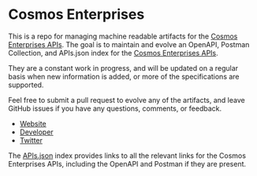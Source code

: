 # Cosmos EnterprisesThis is a repo for managing machine readable artifacts for the [Cosmos Enterprises APIs](http://cosmosenterprises.com/). The goal is to maintain and evolve an OpenAPI, Postman Collection, and APIs.json index for the [Cosmos Enterprises APIs](http://cosmosenterprises.com/).They are a constant work in progress, and will be updated on a regular basis when new information is added, or more of the specifications are supported.Feel free to submit a pull request to evolve any of the artifacts, and leave GitHub issues if you have any questions, comments, or feedback.- [Website](http://cosmosenterprises.com/)- [Developer](http://cosmosenterprises.com/)- [Twitter](https://twitter.com/CosmosEntprises)The [APIs.json](https://github.com/api-evangelist/cosmos-enterprises/blob/master/apis.json) index provides links to all the relevant links for the Cosmos Enterprises APIs, including the OpenAPI and Postman if they are present.